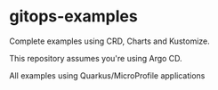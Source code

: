 # gitops-examples

Complete examples using CRD, Charts and Kustomize.

This repository assumes you're using Argo CD.

All examples using Quarkus/MicroProfile applications

